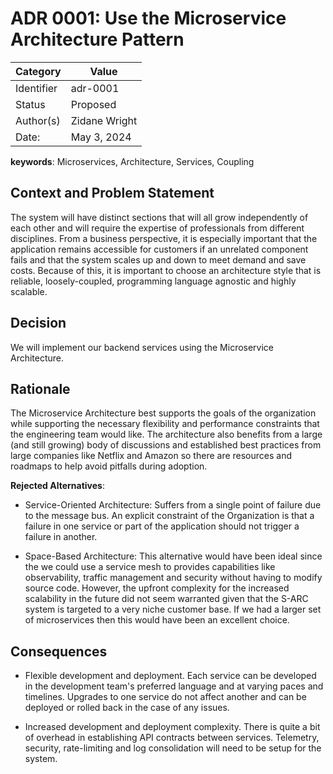 # ADR 0001: Use the Microservice Architecture Pattern 

|Category    | Value    |
|------------|----------|
| Identifier | adr-0001 |
| Status     | Proposed | 
| Author(s)  | Zidane Wright |
| Date:      | May 3, 2024 |

**keywords**: Microservices, Architecture, Services, Coupling

## Context and Problem Statement
The system will have distinct sections that will all grow independently of each other and will require 
the expertise of professionals from different disciplines. From a business perspective, it is especially 
important that the application remains accessible for customers if an unrelated component fails and that 
the system scales up and down to meet demand and save costs. Because of this, it is important to choose 
an architecture style that is reliable, loosely-coupled, programming language agnostic and highly 
scalable.

## Decision 
We will implement our backend services using the Microservice Architecture.

## Rationale 
The Microservice Architecture best supports the goals of the organization while supporting the necessary
flexibility and performance constraints that the engineering team would like. The architecture also 
benefits from a large (and still growing) body of discussions and established best practices from 
large companies like Netflix and Amazon so there are resources and roadmaps to help avoid pitfalls 
during adoption.

**Rejected Alternatives**:
- Service-Oriented Architecture: Suffers from a single point of failure due to the message bus. An 
explicit constraint of the Organization is that a failure in one service or part of the application 
should not trigger a failure in another.

- Space-Based Architecture: This alternative would have been ideal since the we could use a service mesh to 
provides capabilities like observability, traffic management and security without having to modify source
code. However, the upfront complexity for the increased scalability in the future did not seem warranted
given that the S-ARC system is targeted to a very niche customer base. If we had a larger set of microservices 
then this would have been an excellent choice.

## Consequences
- Flexible development and deployment. Each service can be developed in the development team's preferred
language and at varying paces and timelines. Upgrades to one service do not affect another and can be 
deployed or rolled back in the case of any issues.

- Increased development and deployment complexity. There is quite a bit of overhead in establishing 
API contracts between services. Telemetry, security, rate-limiting and log consolidation will need to be 
setup for the system.


